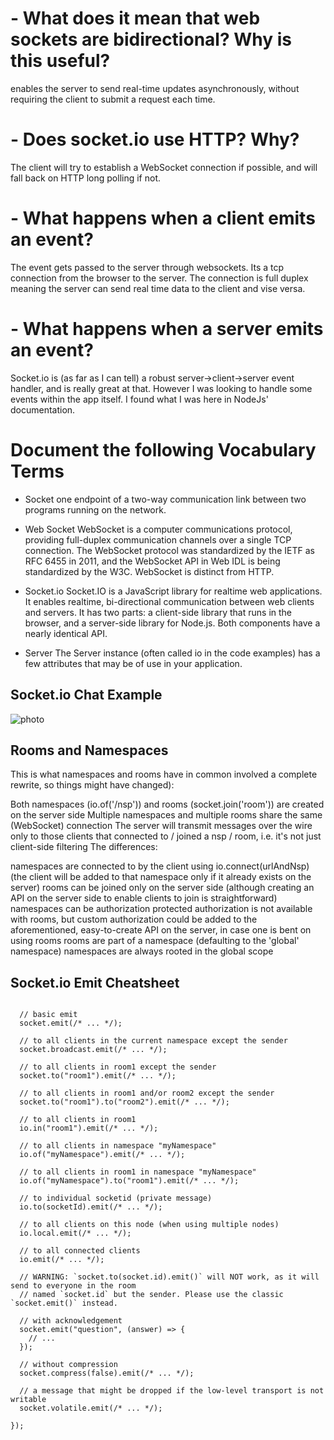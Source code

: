 # - What does it mean that web sockets are bidirectional? Why is this useful?

enables the server to send real-time updates asynchronously, without requiring the client to submit a request each time.

# - Does socket.io use HTTP? Why?

The client will try to establish a WebSocket connection if possible, and will fall back on HTTP long polling if not.

# - What happens when a client emits an event?
The event gets passed to the server through websockets. Its a tcp connection from the browser to the server. The connection is full duplex meaning the server can send real time data to the client and vise versa.

# - What happens when a server emits an event?

Socket.io is (as far as I can tell) a robust server->client->server event handler, and is really great at that. However I was looking to handle some events within the app itself. I found what I was here in NodeJs' documentation.




# Document the following Vocabulary Terms

 - Socket
 one endpoint of a two-way communication link between two programs running on the network.
 - Web Socket
WebSocket is a computer communications protocol, providing full-duplex communication channels over a single TCP connection. The WebSocket protocol was standardized by the IETF as RFC 6455 in 2011, and the WebSocket API in Web IDL is being standardized by the W3C. WebSocket is distinct from HTTP.

 - Socket.io
 Socket.IO is a JavaScript library for realtime web applications. It enables realtime, bi-directional communication between web clients and servers. It has two parts: a client-side library that runs in the browser, and a server-side library for Node.js. Both components have a nearly identical API.



 - Server
 The Server instance (often called io in the code examples) has a few attributes that may be of use in your application.



## Socket.io Chat Example

![photo](https://camo.githubusercontent.com/bdd5b0e29e317fd50a2544ea899cb871c11548a0827d2e3734a603f79106874e/687474703a2f2f692e696d6775722e636f6d2f6a565a315877692e706e67)

## Rooms and Namespaces




This is what namespaces and rooms have in common  involved a complete rewrite, so things might have changed):

Both namespaces (io.of('/nsp')) and rooms (socket.join('room')) are created on the server side
Multiple namespaces and multiple rooms share the same (WebSocket) connection
The server will transmit messages over the wire only to those clients that connected to / joined a nsp / room, i.e. it's not just client-side filtering
The differences:

namespaces are connected to by the client using io.connect(urlAndNsp) (the client will be added to that namespace only if it already exists on the server)
rooms can be joined only on the server side (although creating an API on the server side to enable clients to join is straightforward)
namespaces can be authorization protected
authorization is not available with rooms, but custom authorization could be added to the aforementioned, easy-to-create API on the server, in case one is bent on using rooms
rooms are part of a namespace (defaulting to the 'global' namespace)
namespaces are always rooted in the global scope

## Socket.io Emit Cheatsheet

```io.on("connection", (socket) => {

  // basic emit
  socket.emit(/* ... */);

  // to all clients in the current namespace except the sender
  socket.broadcast.emit(/* ... */);

  // to all clients in room1 except the sender
  socket.to("room1").emit(/* ... */);

  // to all clients in room1 and/or room2 except the sender
  socket.to("room1").to("room2").emit(/* ... */);

  // to all clients in room1
  io.in("room1").emit(/* ... */);

  // to all clients in namespace "myNamespace"
  io.of("myNamespace").emit(/* ... */);

  // to all clients in room1 in namespace "myNamespace"
  io.of("myNamespace").to("room1").emit(/* ... */);

  // to individual socketid (private message)
  io.to(socketId).emit(/* ... */);

  // to all clients on this node (when using multiple nodes)
  io.local.emit(/* ... */);

  // to all connected clients
  io.emit(/* ... */);

  // WARNING: `socket.to(socket.id).emit()` will NOT work, as it will send to everyone in the room
  // named `socket.id` but the sender. Please use the classic `socket.emit()` instead.

  // with acknowledgement
  socket.emit("question", (answer) => {
    // ...
  });

  // without compression
  socket.compress(false).emit(/* ... */);

  // a message that might be dropped if the low-level transport is not writable
  socket.volatile.emit(/* ... */);

});
```

